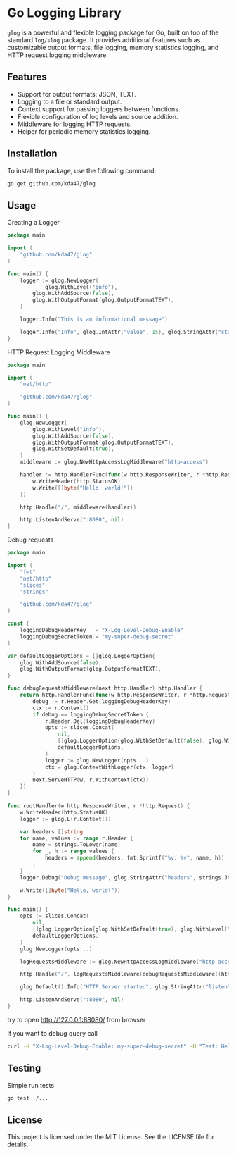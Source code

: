 # Go Logging Library

`glog` is a powerful and flexible logging package for Go, built on top of the standard `log/slog` package. It provides additional features such as customizable output formats, file logging, memory statistics logging, and HTTP request logging middleware.

## Features

- Support for output formats: JSON, TEXT.
- Logging to a file or standard output.
- Context support for passing loggers between functions.
- Flexible configuration of log levels and source addition.
- Middleware for logging HTTP requests.
- Helper for periodic memory statistics logging.

## Installation

To install the package, use the following command:

```bash
go get github.com/kda47/glog
```

## Usage

Creating a Logger

```go
package main

import (
    "github.com/kda47/glog"
)

func main() {
    logger := glog.NewLogger(
    		glog.WithLevel("info"),
        glog.WithAddSource(false),
        glog.WithOutputFormat(glog.OutputFormatTEXT),
    )

    logger.Info("This is an informational message")

    logger.Info("Info", glog.IntAttr("value", 15), glog.StringAttr("status", "finished"))
}
```

HTTP Request Logging Middleware

```go
package main

import (
	"net/http"

	"github.com/kda47/glog"
)

func main() {
	glog.NewLogger(
		glog.WithLevel("info"),
		glog.WithAddSource(false),
		glog.WithOutputFormat(glog.OutputFormatTEXT),
		glog.WithSetDefault(true),
	)
	middleware := glog.NewHttpAccessLogMiddleware("http-access")

	handler := http.HandlerFunc(func(w http.ResponseWriter, r *http.Request) {
		w.WriteHeader(http.StatusOK)
		w.Write([]byte("Hello, world!"))
	})

	http.Handle("/", middleware(handler))

	http.ListenAndServe(":8080", nil)
}
```

Debug requests

```go
package main

import (
	"fmt"
	"net/http"
	"slices"
	"strings"

	"github.com/kda47/glog"
)

const (
	loggingDebugHeaderKey   = "X-Log-Level-Debug-Enable"
	loggingDebugSecretToken = "my-super-debug-secret"
)

var defaultLoggerOptions = []glog.LoggerOption{
	glog.WithAddSource(false),
	glog.WithOutputFormat(glog.OutputFormatTEXT),
}

func debugRequestsMiddleware(next http.Handler) http.Handler {
	return http.HandlerFunc(func(w http.ResponseWriter, r *http.Request) {
		debug := r.Header.Get(loggingDebugHeaderKey)
		ctx := r.Context()
		if debug == loggingDebugSecretToken {
			r.Header.Del(loggingDebugHeaderKey)
			opts := slices.Concat(
				nil,
				[]glog.LoggerOption{glog.WithSetDefault(false), glog.WithLevel("debug")},
				defaultLoggerOptions,
			)
			logger := glog.NewLogger(opts...)
			ctx = glog.ContextWithLogger(ctx, logger)
		}
		next.ServeHTTP(w, r.WithContext(ctx))
	})
}

func rootHandler(w http.ResponseWriter, r *http.Request) {
	w.WriteHeader(http.StatusOK)
	logger := glog.L(r.Context())

	var headers []string
	for name, values := range r.Header {
		name = strings.ToLower(name)
		for _, h := range values {
			headers = append(headers, fmt.Sprintf("%v: %v", name, h))
		}
	}
	logger.Debug("Debug message", glog.StringAttr("headers", strings.Join(headers, "; ")))

	w.Write([]byte("Hello, world!"))
}

func main() {
	opts := slices.Concat(
		nil,
		[]glog.LoggerOption{glog.WithSetDefault(true), glog.WithLevel("info")},
		defaultLoggerOptions,
	)
	glog.NewLogger(opts...)

	logRequestsMiddleware := glog.NewHttpAccessLogMiddleware("http-access")

	http.Handle("/", logRequestsMiddleware(debugRequestsMiddleware((http.HandlerFunc(rootHandler)))))

	glog.Default().Info("HTTP Server started", glog.StringAttr("listen", ":"), glog.IntAttr("port", 8080))

	http.ListenAndServe(":8080", nil)
}

```

try to open http://127.0.0.1:88080/ from browser

If you want to debug query call

```bash
curl -H "X-Log-Level-Debug-Enable: my-super-debug-secret" -H "Test: Hello" -X GET http://127.0.0.1:8080/
```


## Testing

Simple run tests
```bash
go test ./...
```

## License
This project is licensed under the MIT License. See the LICENSE file for details.

